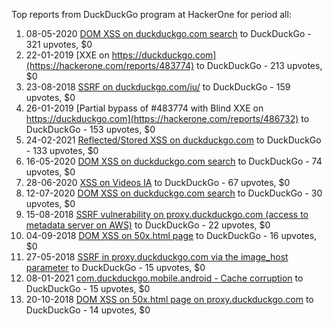 Top reports from DuckDuckGo program at HackerOne for period all:

1. 08-05-2020 [DOM XSS on duckduckgo.com search](https://hackerone.com/reports/868934) to DuckDuckGo - 321 upvotes, $0
2. 22-01-2019 [XXE on https://duckduckgo.com](https://hackerone.com/reports/483774) to DuckDuckGo - 213 upvotes, $0
3. 23-08-2018 [SSRF on duckduckgo.com/iu/](https://hackerone.com/reports/398641) to DuckDuckGo - 159 upvotes, $0
4. 26-01-2019 [Partial bypass of #483774 with Blind XXE on https://duckduckgo.com](https://hackerone.com/reports/486732) to DuckDuckGo - 153 upvotes, $0
5. 24-02-2021 [Reflected/Stored XSS on duckduckgo.com](https://hackerone.com/reports/1110229) to DuckDuckGo - 133 upvotes, $0
6. 16-05-2020 [DOM XSS on duckduckgo.com search](https://hackerone.com/reports/876148) to DuckDuckGo - 74 upvotes, $0
7. 28-06-2020 [XSS on Videos IA](https://hackerone.com/reports/910427) to DuckDuckGo - 67 upvotes, $0
8. 12-07-2020 [DOM XSS on duckduckgo.com search](https://hackerone.com/reports/921635) to DuckDuckGo - 30 upvotes, $0
9. 15-08-2018 [SSRF vulnerability on proxy.duckduckgo.com (access to metadata server on AWS)](https://hackerone.com/reports/395521) to DuckDuckGo - 22 upvotes, $0
10. 04-09-2018 [DOM XSS on 50x.html page](https://hackerone.com/reports/405191) to DuckDuckGo - 16 upvotes, $0
11. 27-05-2018 [SSRF in proxy.duckduckgo.com via the image_host parameter](https://hackerone.com/reports/358119) to DuckDuckGo - 15 upvotes, $0
12. 08-01-2021 [com.duckduckgo.mobile.android - Cache corruption](https://hackerone.com/reports/1074613) to DuckDuckGo - 15 upvotes, $0
13. 20-10-2018 [DOM XSS on 50x.html page on proxy.duckduckgo.com](https://hackerone.com/reports/426275) to DuckDuckGo - 14 upvotes, $0
